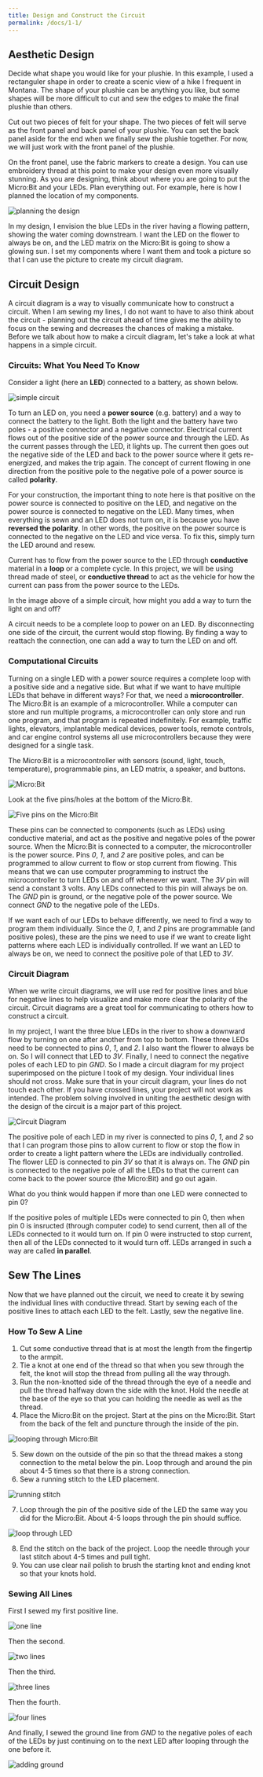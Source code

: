 ```yaml
---
title: Design and Construct the Circuit
permalink: /docs/1-1/
---
```

## Aesthetic Design
Decide what shape you would like for your plushie. In this example, I used a rectanguler shape in order to create a scenic view of a hike I frequent in Montana. The shape of your plushie can be anything you like, but some shapes will be more difficult to cut and sew the edges to make the final plushie than others. 

Cut out two pieces of felt for your shape. The two pieces of felt will serve as the front panel and back panel of your plushie. You can set the back panel aside for the end when we finally sew the plushie together. For now, we will just work with the front panel of the plushie.

On the front panel, use the fabric markers to create a design. You can use embroidery thread at this point to make your design even more visually stunning. As you are designing, think about where you are going to put the Micro:Bit and your LEDs. Plan everything out. For example, here is how I planned the location of my components.

![planning the design](../images/1-planning.jpeg)

In my design, I envision the blue LEDs in the river having a flowing pattern, showing the water coming downstream. I want the LED on the flower to always be on, and the LED matrix on the Micro:Bit is going to show a glowing sun. I set my components where I want them and took a picture so that I can use the picture to create my circuit diagram.

## Circuit Design
A circuit diagram is a way to visually communicate how to construct a circuit. When I am sewing my lines, I do not want to have to also think about the circuit - planning out the circuit ahead of time gives me the ability to focus on the sewing and decreases the chances of making a mistake. Before we talk about how to make a circuit diagram, let's take a look at what happens in a simple circuit.

### Circuits: What You Need To Know
Consider a light (here an **LED**) connected to a battery, as shown below.

![simple circuit](../images/simple-circuit.png)

To turn an LED on, you need a **power source** (e.g. battery) and a way to connect the battery to the light. Both the light and the battery have two poles - a positive connector and a negative connector. Electrical current flows out of the positive side of the power source and through the LED. As the current passes through the LED, it lights up. The current then goes out the negative side of the LED and back to the power source where it gets re-energized, and makes the trip again. The concept of current flowing in one direction from the positive pole to the negative pole of a power source is called **polarity**. 

For your construction, the important thing to note here is that positive on the power source is connected to positive on the LED, and negative on the power source is connected to negative on the LED. <span class="important">Many times, when everything is sewn and an LED does not turn on, it is because you have <b>reversed the polarity</b>. In other words, the positive on the power source is connected to the negative on the LED and vice versa. To fix this, simply turn the LED around and resew.</span>

Current has to flow from the power source to the LED through **conductive** material in a **loop** or a complete cycle. In this project, we will be using thread made of steel, or **conductive thread** to act as the vehicle for how the current can pass from the power source to the LEDs.

<span class="think">In the image above of a simple circuit, how might you add a way to turn the light on and off?</span>

<span class="solution">A circuit needs to be a complete loop to power on an LED. By disconnecting one side of the circuit, the current would stop flowing. By finding a way to reattach the connection, one can add a way to turn the LED on and off.</span>

### Computational Circuits
Turning on a single LED with a power source requires a complete loop with a positive side and a negative side. But what if we want to have multiple LEDs that behave in different ways? For that, we need a **microcontroller**. The Micro:Bit is an example of a microcontroller. While a computer can store and run multiple programs, a microcontroller can only store and run one program, and that program is repeated indefinitely. For example, traffic lights, elevators, implantable medical devices, power tools, remote controls, and car engine control systems all use microcontrollers because they were designed for a single task.

The Micro:Bit is a microcontroller with sensors (sound, light, touch, temperature), programmable pins, an LED matrix, a speaker, and buttons.

![Micro:Bit](../images/microbit.png)

Look at the five pins/holes at the bottom of the Micro:Bit.

![Five pins on the Micro:Bit](../images/pins.png)

These pins can be connected to components (such as LEDs) using conductive material, and act as the positive and negative poles of the power source. When the Micro:Bit is connected to a computer, the microcontroller is the power source. Pins *0*, *1*, and *2* are positive poles, and can be programmed to allow current to flow or stop current from flowing. This means that we can use computer programming to instruct the microcontroller to turn LEDs on and off whenever we want. The *3V* pin will send a constant 3 volts. Any LEDs connected to this pin will always be on. The *GND* pin is ground, or the negative pole of the power source. We connect *GND* to the negative pole of the LEDs. 

If we want each of our LEDs to behave differently, we need to find a way to program them individually. Since the *0*, *1*, and *2* pins are programmable (and positive poles), these are the pins we need to use if we want to create light patterns where each LED is individually controlled. If we want an LED to always be on, we need to connect the positive pole of that LED to *3V*. 

### Circuit Diagram
When we write circuit diagrams, we will use red for positive lines and blue for negative lines to help visualize and make more clear the polarity of the circuit. Circuit diagrams are a great tool for communicating to others how to construct a circuit.

In my project, I want the three blue LEDs in the river to show a downward flow by turning on one after another from top to bottom. These three LEDs need to be connected to pins *0*, *1*, and *2*. I also want the flower to always be on. So I will connect that LED to *3V*. Finally, I need to connect the negative poles of each LED to pin *GND*. So I made a circuit diagram for my project superimposed on the picture I took of my design. <span class="important">Your individual lines should not cross. Make sure that in your circuit diagram, your lines do not touch each other. If you have crossed lines, your project will not work as intended. The problem solving involved in uniting the aesthetic design with the design of the circuit is a major part of this project.</span>

![Circuit Diagram](../images/0-circuit-diagram.png)

The positive pole of each LED in my river is connected to pins *0*, *1*, and *2* so that I can program those pins to allow current to flow or stop the flow in order to create a light pattern where the LEDs are individually controlled. The flower LED is connected to pin *3V* so that it is always on. The *GND* pin is connected to the negative pole of all the LEDs to that the current can come back to the power source (the Micro:Bit) and go out again.

<span class="think">What do you think would happen if more than one LED were connected to pin 0?</span>

<span class="solution">If the positive poles of multiple LEDs were connected to pin 0, then when pin 0 is insructed (through computer code) to send current, then all of the LEDs connected to it would turn on. If pin 0 were instructed to stop current, then all of the LEDs connected to it would turn off. LEDs arranged in such a way are called <b>in parallel</b>.</span>

## Sew The Lines
Now that we have planned out the circuit, we need to create it by sewing the individual lines with conductive thread. Start by sewing each of the positive lines to attach each LED to the felt. Lastly, sew the negative line.

### How To Sew A Line
1. Cut some conductive thread that is at most the length from the fingertip to the armpit. 
2. Tie a knot at one end of the thread so that when you sew through the felt, the knot will stop the thread from pulling all the way through.
3. Run the non-knotted side of the thread through the eye of a needle and pull the thread halfway down the side with the knot. Hold the needle at the base of the eye so that you can holding the needle as well as the thread.
4. Place the Micro:Bit on the project. Start at the pins on the Micro:Bit. Start from the back of the felt and puncture through the inside of the pin.
   
![looping through Micro:Bit](../images/micro-loop.jpeg)

5. Sew down on the outside of the pin so that the thread makes a stong connection to the metal below the pin. Loop through and around the pin about 4-5 times so that there is a strong connection.
6. Sew a running stitch to the LED placement.

![running stitch](../images/running-stitch.jpeg)

7. Loop through the pin of the positive side of the LED the same way you did for the Micro:Bit. About 4-5 loops through the pin should suffice.

![loop through LED](../images/led-loop.jpeg)

8. End the stitch on the back of the project. Loop the needle through your last stitch about 4-5 times and pull tight.
9.  You can use clear nail polish to brush the starting knot and ending knot so that your knots hold.

### Sewing All Lines

First I sewed my first positive line. 

![one line](../images/2-one.jpeg)

Then the second.

![two lines](../images/2-two.jpeg)

Then the third.

![three lines](../images/3-three.jpeg)

Then the fourth.

![four lines](../images/4-four.jpeg)

And finally, I sewed the ground line from *GND* to the negative poles of each of the LEDs by just continuing on to the next LED after looping through the one before it.

![adding ground](../images/5-ground.jpeg)